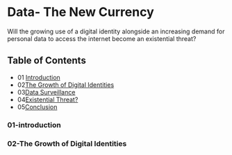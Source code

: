 # Data- The New Currency
Will the growing use of a digital identity alongside an increasing demand for personal data to access the internet become an existential threat?

## Table of Contents

- 01 [Introduction](#01-introduction)
- 02[The Growth of Digital Identities](#02-The-Growth-of-Digital-Identities)
- 03[Data Surveillance](https://github.com/2006695/CS220AU-DP-2022/blob/main/Data%20Surveillance)
- 04[Existential Threat?](https://github.com/2006695/CS220AU-DP-2022/blob/main/Existential%20Threat%3F)
- 05[Conclusion](https://github.com/2006695/CS220AU-DP-2022/blob/main/Conclusion)

### 01-introduction
### 02-The Growth of Digital Identities
